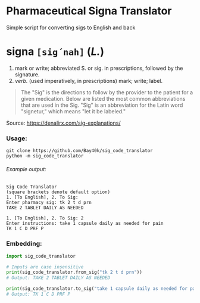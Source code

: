 # Pharmaceutical Signa Translator
Simple script for converting sigs to English and back

# signa `[sig´nah]` (*L.*)
1. mark or write; abbreviated S. or sig. in prescriptions, followed by the signature.
2. *verb.* (used imperatively, in prescriptions) mark; write; label.

> The "Sig" is the directions to follow by the provider to the patient for a given medication. Below are listed the most common abbreviations that are used in the Sig. "Sig" is an abbreviation for the Latin word "signetur," which means "let it be labeled." 

Source: https://denalirx.com/sig-explanations/

### Usage:
```commandline
git clone https://github.com/Bay40k/sig_code_translator
python -m sig_code_translator
```

###### Example output:
```text
Sig Code Translator
(square brackets denote default option)
1. [To English], 2. To Sig: 
Enter pharmacy sig: tk 2 t d prn
TAKE 2 TABLET DAILY AS NEEDED

1. [To English], 2. To Sig: 2
Enter instructions: take 1 capsule daily as needed for pain
TK 1 C D PRF P
```

### Embedding:

```python
import sig_code_translator

# Inputs are case insensitive
print(sig_code_translator.from_sig("tk 2 t d prn"))
# Output: TAKE 2 TABLET DAILY AS NEEDED

print(sig_code_translator.to_sig("take 1 capsule daily as needed for pain"))
# Output: TK 1 C D PRF P
```
